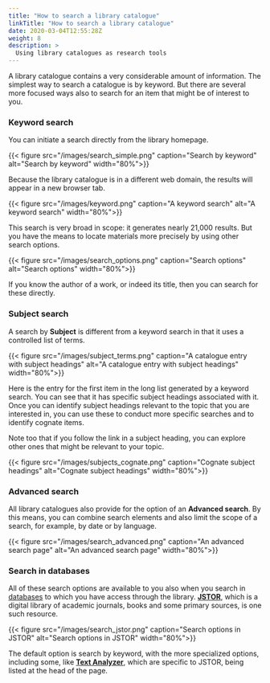 ```yaml
---
title: "How to search a library catalogue"
linkTitle: "How to search a library catalogue"
date: 2020-03-04T12:55:28Z
weight: 8
description: >
  Using library catalogues as research tools
---
```


A library catalogue contains a very considerable amount of information. The simplest way to search a catalogue is by keyword. But there are several more focused ways also to search for an item that might be of interest to you. 

###   Keyword search

You can initiate a search directly from the library homepage.

{{< figure src="/images/search_simple.png" caption="Search by keyword" alt="Search by keyword" width="80%">}}

Because the library catalogue is in a different web domain, the results will appear in a new browser tab.

{{< figure src="/images/keyword.png" caption="A keyword search" alt="A keyword search" width="80%">}}

This search is very broad in scope: it generates nearly 21,000 results. But you have the means to locate materials more precisely by using other search options.

{{< figure src="/images/search_options.png" caption="Search options" alt="Search options" width="80%">}}

If you know the author of a work, or indeed its title, then you can search for these directly. 


###   Subject search

A search by **Subject** is different from a keyword search in that it uses a controlled list of terms. 

{{< figure src="/images/subject_terms.png" caption="A catalogue entry with subject headings" alt="A catalogue entry with subject headings" width="80%">}}

Here is the entry for the first item in the long list generated by a keyword search. You can see that it has specific subject headings associated with it. Once you can identify subject headings relevant to the topic that you are interested in, you can use these to conduct more specific searches and to identify cognate items. 

Note too that if you follow the link in a subject heading, you can explore other ones that might be relevant to your topic.

{{< figure src="/images/subjects_cognate.png" caption="Cognate subject headings" alt="Cognate subject headings" width="80%">}}

###   Advanced search

All library catalogues also provide for the option of an **Advanced search**. By this means, you can combine search elements and also limit the scope of a search, for example, by date or by language.

{{< figure src="/images/search_advanced.png" caption="An advanced search page" alt="An advanced search page" width="80%">}}

###   Search in databases

All of these search options are available to you also when you search in [databases](https://libguides.ucc.ie/az.php) to which you have access through the library. **[JSTOR](https://ucc.idm.oclc.org/login?URL=https://www.jstor.org)**, which is a digital library of academic journals, books and some primary sources, is one such resource.

{{< figure src="/images/search_jstor.png" caption="Search options in JSTOR" alt="Search options in JSTOR" width="80%">}}

The default option is search by keyword, with the more specialized options, including some, like **[Text Analyzer](https://www.jstor.org/analyze/)**, which are specific to JSTOR, being listed at the head of the page. 